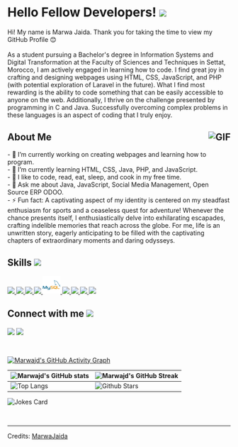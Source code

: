 <h1>Hello Fellow Developers! <img src="https://raw.githubusercontent.com/MartinHeinz/MartinHeinz/master/wave.gif" width="30px"></h1>
<p align="center">
</p>

<div size="20px"> Hi! My name is Marwa Jaida. Thank you for taking the time to view my GitHub Profile 😊
</div>
<br />
As a student pursuing a Bachelor's degree in Information Systems and Digital Transformation at the Faculty of Sciences and Techniques in Settat, Morocco, I am actively engaged in learning how to code. I find great joy in crafting and designing webpages using HTML, CSS, JavaScript, and PHP (with potential exploration of Laravel in the future). What I find most rewarding is the ability to code something that can be easily accessible to anyone on the web. Additionally, I thrive on the challenge presented by programming in C and Java. Successfully overcoming complex problems in these languages is an aspect of coding that I truly enjoy.


<br />

<h2>About Me <img align="right" alt="GIF" src="https://media.giphy.com/media/v1.Y2lkPTc5MGI3NjExa2UzaTBscGM4b25vMDlkYW91cThkcHdwODUwZmlzeTV6ZGg3Z3NibSZlcD12MV9pbnRlcm5hbF9naWZfYnlfaWQmY3Q9cw/RkX2zcpO79EAf82ESl/giphy.gif" /></h2>
- 🔭 I’m currently working on creating webpages and learning how to program.<br />
- 🌱 I’m currently learning HTML, CSS, Java, PHP, and JavaScript.<br />
- 🤔 I like to code, read, eat, sleep, and cook in my free time.<br />
- 💬 Ask me about Java, JavaScript, Social Media Management, Open Source ERP ODOO.<br />
- ⚡ Fun fact: A captivating aspect of my identity is centered on my steadfast enthusiasm for sports and a ceaseless quest for adventure! Whenever the chance presents itself, I enthusiastically delve into exhilarating escapades, crafting indelible memories that reach across the globe. For me, life is an unwritten story, eagerly anticipating to be filled with the captivating chapters of extraordinary moments and daring odysseys.<br />

<h2>Skills <img src="https://media2.giphy.com/media/QssGEmpkyEOhBCb7e1/giphy.gif?cid=ecf05e47a0n3gi1bfqntqmob8g9aid1oyj2wr3ds3mg700bl&rid=giphy.gif" width="32px"></h2>

<a href="https://github.com/Marwajd?tab=repositories&q=&type=&language=bootstrap&sort="> <img width="32px" src="https://raw.githubusercontent.com/rahulbanerjee26/githubAboutMeGenerator/main/icons/bootstrap.svg"> </a>
<a href="https://github.com/Marwajd?tab=repositories&q=&type=&language=laravel&sort="> <img width="32px" src="https://raw.githubusercontent.com/rahulbanerjee26/githubAboutMeGenerator/main/icons/laravel.svg"> </a>
<a href="https://github.com/Marwajd?tab=repositories&q=&type=&language=javascript&sort="> <img width="32px" src="https://raw.githubusercontent.com/rahulbanerjee26/githubAboutMeGenerator/main/icons/javascript.svg"> </a>
<a href="https://github.com/Marwajd?tab=repositories&q=&type=&language=c&sort="> <img width="32px" src="https://raw.githubusercontent.com/rahulbanerjee26/githubAboutMeGenerator/main/icons/c.svg"> </a>
<a href="https://www.mysql.com/" target="_blank" rel="noreferrer"> <img src="https://raw.githubusercontent.com/devicons/devicon/master/icons/mysql/mysql-original-wordmark.svg" alt="mysql" width="40" height="40"/> </a>
<a href="https://github.com/Marwajd?tab=repositories&q=&type=&language=css&sort="> <img width="32px" src="https://raw.githubusercontent.com/rahulbanerjee26/githubAboutMeGenerator/main/icons/css.svg"> </a>
<a href="https://github.com/Marwajd?tab=repositories&q=&type=&language=html&sort="> <img width="32px" src="https://raw.githubusercontent.com/rahulbanerjee26/githubAboutMeGenerator/main/icons/html.svg"> </a>
<a href="https://github.com/Marwajd?tab=repositories&q=&type=&language=php&sort="> <img width="32px" src="https://raw.githubusercontent.com/rahulbanerjee26/githubAboutMeGenerator/main/icons/php.svg"> </a>
<a href="https://github.com/Marwajd?tab=repositories&q=&type=&language=java&sort="> <img width="32px" src="https://raw.githubusercontent.com/rahulbanerjee26/githubAboutMeGenerator/main/icons/java.svg"> </a>

<h2>Connect with me <img src="https://raw.githubusercontent.com/ShahriarShafin/ShahriarShafin/main/Assets/handshake.gif" width="100px"></h2>
<a href='https://www.linkedin.com/in/marwa-jaida-832206292?utm_source=share&utm_campaign=share_via&utm_content=profile&utm_medium=android_app'> <img width='32px' align='center' src="https://raw.githubusercontent.com/rahulbanerjee26/githubAboutMeGenerator/main/icons/linked-in-alt.svg"/></a> 
<a href='https://www.github.com/Marwajd'> <img width='32px' align='center' src="https://raw.githubusercontent.com/rahulbanerjee26/githubAboutMeGenerator/main/icons/github.svg"/></a>
  
<br>
<br>
<br>

[![Marwajd's GitHub Activity Graph](https://activity-graph.herokuapp.com/graph?username=Marwajd&theme=tokyonight)](https://git.io/praveenscience)

| ![Marwajd's GitHub stats](https://github-readme-stats.vercel.app/api?username=Marwajd&show_icons=true&theme=tokyonight) | ![Marwajd's GitHub Streak](https://github-readme-streak-stats.herokuapp.com/?user=Marwajd&theme=tokyonight) |
| --- | --- |
| ![Top Langs](https://github-readme-stats.vercel.app/api/top-langs/?username=Marwajd&theme=tokyonight) | ![Github Stars](https://github-readme-stats.vercel.app/api?username=Marwajd&show_icons=true&locale=en&count_private=true&hide_rank=true&custom_title=My%20GitHub%20Stats&disable_animations=true&theme=tokyonight) |

![Jokes Card](https://readme-jokes.vercel.app/api?theme=tokyonight)

<br>

-----

Credits: [MarwaJaida](https://github.com/Marwajd)




